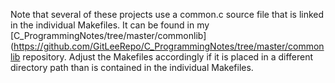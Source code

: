 Note that several of these projects use a common.c source file that is linked in the individual Makefiles.  It can be found in my [C_ProgrammingNotes/tree/master/commonlib](https://github.com/GitLeeRepo/C_ProgrammingNotes/tree/master/commonlib repository.  Adjust the Makefiles accordingly if it is placed in a different directory path than is contained in the individual Makefiles.
